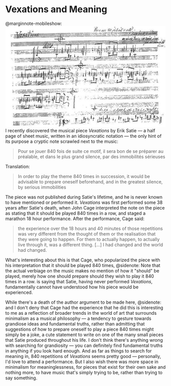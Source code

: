 # Vexations and Meaning

@marginnote-mobileshow: <img src="/img/post/vexations-meaning/vexations.jpg" alt="A faded sheet of sheet music, written in a strange looking and difficult to make out notation"/>
I recently discovered the musical piece *Vexations* by Erik Satie — a half page of sheet music, written in an idiosyncratic notation — the only hint of its purpose a cryptic note scrawled next to the music:

> Pour se jouer 840 fois de suite ce motif, il sera bon de se préparer au préalable, et dans le plus grand silence, par des immobilités sérieuses

Translation:

> In order to play the theme 840 times in succession, it would be advisable to prepare oneself beforehand, and in the greatest silence, by serious immobilities

The piece was not published during Satie's lifetime, and he is never known to have mentioned or performed it. *Vexations* was first performed some 38 years after Satie's death, when John Cage interpreted the note on the piece as stating that it should be played 840 times in a row, and staged a marathon 18 hour performance. After the performance, Cage said:

> the experience over the 18 hours and 40 minutes of those repetitions was very different from the thought of them or the realisation that they were going to happen. For them to actually happen, to actually live through it, was a different thing. […] I had changed and the world had changed.

What's interesting about this is that Cage, who popularized the piece with his interpretation that it should be played 840 times,
@sidenote: Note that the actual verbiage on the music makes no mention of how it "should" be played, merely how one should prepare should they wish to play it 840 times in a row.
is saying that Satie, having never performed *Vexations*, fundamentally cannot have understood how his piece would be experienced.

While there's a death of the author argument to be made here,
@sidenote: and I don't deny that Cage had the experience that he did
this is interesting to me as a reflection of broader trends in the world of art that surrounds minimalism as a musical philosophy — a tendency to gesture towards grandiose ideas and fundamental truths, rather than admitting that suggestions of how to prepare oneself to play a piece 840 times might simply be a joke, a cute statement to write on one of the many small pieces that Satie produced throughout his life. I don't think there's anything wrong with searching for grandiosity — you can definitely find fundamental truths in anything if you look hard enough. And as far as things to search for meaning in, 840 repetitions of *Vexations* seems pretty good — personally, I'd love to attend a performance. But I also wish there was more space in minimalism for meaninglessness, for pieces that exist for their own sake and nothing more, to have music that's simply trying to be, rather than trying to say something.
